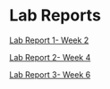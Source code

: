 # Lab Reports

[Lab Report 1- Week 2](https://incogowl.github.io/cse15l-lab-reports/lab-report-1-week-2.html)

[Lab Report 2- Week 4](https://incogowl.github.io/cse15l-lab-reports/lab-report-1-week-4.html)

[Lab Report 3- Week 6](https://incogowl.github.io/cse15l-lab-reports/lab-report-3-week-6.html)
